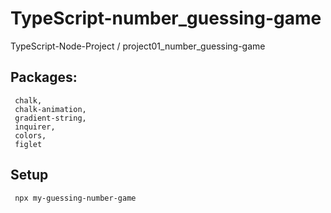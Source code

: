 # TypeScript-number_guessing-game
TypeScript-Node-Project / project01_number_guessing-game


## Packages:
```
 chalk,
 chalk-animation,
 gradient-string,
 inquirer,
 colors,
 figlet
```

 ## Setup
```
 npx my-guessing-number-game
```
